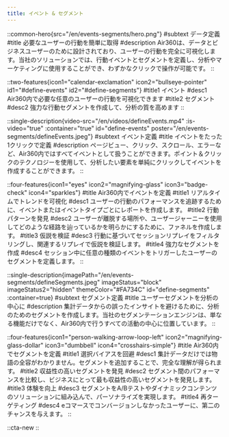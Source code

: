 ```yaml
---
title: イベント & セグメント
---
```


::common-hero{src="/en/events-segments/hero.png"}
#subtext
データ定義
#title
必要なユーザーの行動を簡単に取得
#description
Air360は、データとビジネスユーザーのために設計されており、ユーザーの行動を完全に可視化します。当社のソリューションでは、行動イベントとセグメントを定義し、分析やマーケティングに使用することができ、わずかなクリックで操作が可能です。
::

::two-features{icon1="calendar-exclamation" icon2="bullseye-pointer" id1="#define-events" id2="#define-segments"}
#title1
イベント
#desc1
Air360内で必要な任意のユーザーの行動を可視化できます
#title2
セグメント
#desc2
強力な行動セグメントを作成して、分析の質を高めます
::

::single-description{video-src="/en/videos/defineEvents.mp4" :is-video="true" :container="true" id="define-events" poster="/en/events-segments/defineEvents.jpeg"}
#subtext
イベント定義
#title
イベントをたった1クリックで定義
#description
ページビュー、クリック、スクロール、エラーなど、Air360内ではすべてイベントとして扱うことができます。ポイント＆クリックのテクノロジーを使用して、分析したい要素を単純にクリックしてイベントを作成することができます。
::

::four-features{icon1="eyes" icon2="magnifying-glass" icon3="badge-check" icon4="sparkles"}
#title
Air360内でイベントを定義
#title1
リアルタイムでトレンドを可視化
#desc1
ユーザーの行動のパフォーマンスを追跡するために、イベントまたはイベントタイプごとにレポートを作成します。
#title2
行動パターンを発見
#desc2
ユーザーが離脱する場所や、ユーザージャーニーを使用してどのような経路を辿っているかを明らかにするために、ファネルを作成します。
#title3
仮説を検証
#desc3
行動に基づいてセッションリプレイをフィルタリングし、関連するリプレイで仮説を検証します。
#title4
強力なセグメントを作成
#desc4
セッション中に任意の種類のイベントをトリガーしたユーザーのセグメントを定義します。
::

::single-description{imagePath="/en/events-segments/defineSegments.jpeg" imageStatus="block" imageStatus2="hidden" themeColor="#FA734C" id="define-segments" :container=true}
#subtext
セグメント定義
#title
ユーザーセグメントを分析の中心に
#description
集計データからの誤ったインサイトを避けるために、分析のためのセグメントを作成します。当社のセグメンテーションエンジンは、単なる機能だけでなく、Air360内で行うすべての活動の中心に位置しています。
::

::four-features{icon1="person-walking-arrow-loop-left" icon2="magnifying-glass-dollar" icon3="dumbbell" icon4="crosshairs-simple"}
#title
Air360内でセグメントを定義
#title1
選択バイアスを回避
#desc1
集計データだけでは物語の全容がわかりません。セグメントを追加することで、完全な理解が得られます。
#title2
収益性の高いセグメントを発見
#desc2
セグメント間のパフォーマンスを比較し、ビジネスにとって最も収益性の高いセグメントを発見します。
#title3
体験を向上
#desc3
セグメントをA/Bテストやダイナミックコンテンツのソリューションに組み込んで、パーソナライズを実現します。
#title4
再ターゲティング
#desc4
eコマースでコンバージョンしなかったユーザーに、第二のチャンスを与えます。
::

::cta-new
::